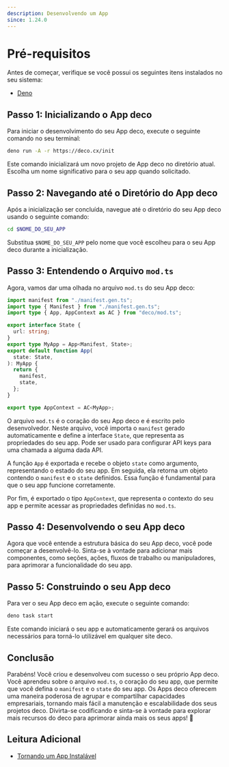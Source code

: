 ```yaml
---
description: Desenvolvendo um App
since: 1.24.0
---
```


# Pré-requisitos

Antes de começar, verifique se você possui os seguintes itens instalados no seu sistema:

- [Deno](https://deno.land/)

## Passo 1: Inicializando o App deco

Para iniciar o desenvolvimento do seu App deco, execute o seguinte comando no seu terminal:

```bash
deno run -A -r https://deco.cx/init
```

Este comando inicializará um novo projeto de App deco no diretório atual. Escolha um nome significativo para o seu app quando solicitado.

## Passo 2: Navegando até o Diretório do App deco

Após a inicialização ser concluída, navegue até o diretório do seu App deco usando o seguinte comando:

```bash
cd $NOME_DO_SEU_APP
```

Substitua `$NOME_DO_SEU_APP` pelo nome que você escolheu para o seu App deco durante a inicialização.

## Passo 3: Entendendo o Arquivo `mod.ts`

Agora, vamos dar uma olhada no arquivo `mod.ts` do seu App deco:

```ts
import manifest from "./manifest.gen.ts";
import type { Manifest } from "./manifest.gen.ts";
import type { App, AppContext as AC } from "deco/mod.ts";

export interface State {
  url: string;
}
export type MyApp = App<Manifest, State>;
export default function App(
  state: State,
): MyApp {
  return {
    manifest,
    state,
  };
}

export type AppContext = AC<MyApp>;
```

O arquivo `mod.ts` é o coração do seu App deco e é escrito pelo desenvolvedor. Neste arquivo, você importa o `manifest` gerado automaticamente e define a interface `State`, que representa as propriedades do seu app. Pode ser usado para configurar API keys para uma chamada a alguma dada API.

A função `App` é exportada e recebe o objeto `state` como argumento, representando o estado do seu app. Em seguida, ela retorna um objeto contendo o `manifest` e o `state` definidos. Essa função é fundamental para que o seu app funcione corretamente.

Por fim, é exportado o tipo `AppContext`, que representa o contexto do seu app e permite acessar as propriedades definidas no `mod.ts`.

## Passo 4: Desenvolvendo o seu App deco

Agora que você entende a estrutura básica do seu App deco, você pode começar a desenvolvê-lo. Sinta-se à vontade para adicionar mais componentes, como seções, ações, fluxos de trabalho ou manipuladores, para aprimorar a funcionalidade do seu app.

## Passo 5: Construindo o seu App deco

Para ver o seu App deco em ação, execute o seguinte comando:

```bash
deno task start
```

Este comando iniciará o seu app e automaticamente gerará os arquivos necessários para torná-lo utilizável em qualquer site deco.

## Conclusão

Parabéns! Você criou e desenvolveu com sucesso o seu próprio App deco. Você aprendeu sobre o arquivo `mod.ts`, o coração do seu app, que permite que você defina o `manifest` e o `state` do seu app. Os Apps deco oferecem uma maneira poderosa de agrupar e compartilhar capacidades empresariais, tornando mais fácil a manutenção e escalabilidade dos seus projetos deco. Divirta-se codificando e sinta-se à vontade para explorar mais recursos do deco para aprimorar ainda mais os seus apps! 🚀

## Leitura Adicional

- [Tornando um App Instalável](/docs/en/developing/installing-an-app)
